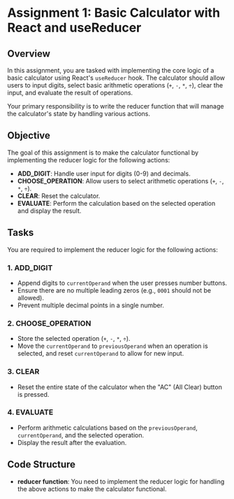 # Assignment 1: Basic Calculator with React and useReducer

## Overview

In this assignment, you are tasked with implementing the core logic of a basic calculator using React's `useReducer` hook. The calculator should allow users to input digits, select basic arithmetic operations (`+`, `-`, `*`, `÷`), clear the input, and evaluate the result of operations.

Your primary responsibility is to write the reducer function that will manage the calculator's state by handling various actions.

## Objective

The goal of this assignment is to make the calculator functional by implementing the reducer logic for the following actions:

- **ADD_DIGIT**: Handle user input for digits (0-9) and decimals.
- **CHOOSE_OPERATION**: Allow users to select arithmetic operations (`+`, `-`, `*`, `÷`).
- **CLEAR**: Reset the calculator.
- **EVALUATE**: Perform the calculation based on the selected operation and display the result.

## Tasks

You are required to implement the reducer logic for the following actions:

### 1. ADD_DIGIT
   - Append digits to `currentOperand` when the user presses number buttons.
   - Ensure there are no multiple leading zeros (e.g., `0001` should not be allowed).
   - Prevent multiple decimal points in a single number.

### 2. CHOOSE_OPERATION
   - Store the selected operation (`+`, `-`, `*`, `÷`).
   - Move the `currentOperand` to `previousOperand` when an operation is selected, and reset `currentOperand` to allow for new input.

### 3. CLEAR
   - Reset the entire state of the calculator when the "AC" (All Clear) button is pressed.

### 4. EVALUATE
   - Perform arithmetic calculations based on the `previousOperand`, `currentOperand`, and the selected operation.
   - Display the result after the evaluation.

## Code Structure

- **reducer function**: You need to implement the reducer logic for handling the above actions to make the calculator functional.


